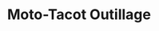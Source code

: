 ---
title: "Moto-Tacot Outillage"
url: /feytiat/moto-tacot-outillage/
shop: réparation de voitures
---